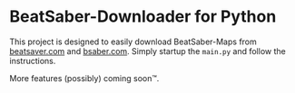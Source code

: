 # BeatSaber-Downloader for Python

This project is designed to easily download BeatSaber-Maps from [beatsaver.com](https://beatsaver.com) and [bsaber.com](https://bsaber.com).
Simply startup the `main.py` and follow the instructions.

More features (possibly) coming soon™.